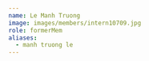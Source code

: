 ```yaml
---
name: Le Manh Truong 
image: images/members/intern10709.jpg 
role: formerMem
aliases:
  - manh truong le
---
```

